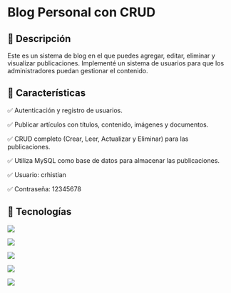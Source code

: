 # Blog Personal con CRUD
<h2>🚀 Descripción</h2>
Este es un sistema de blog en el que puedes agregar, editar, eliminar y visualizar publicaciones. Implementé un sistema de usuarios para que los administradores puedan gestionar el contenido.
<h2>🚀 Características</h2>
<p>✅ Autenticación y registro de usuarios.</p>
<p>✅ Publicar artículos con títulos, contenido, imágenes y documentos.</p>
<p>✅ CRUD completo (Crear, Leer, Actualizar y Eliminar) para las publicaciones.</p>
<p>✅ Utiliza MySQL como base de datos para almacenar las publicaciones.</p>
<p>✅ Usuario: crhistian</p>
<P>✅ Contraseña: 12345678</P>
<h2>🚀 Tecnologías</h2>
<p>
  <img src="https://img.shields.io/badge/PHP-777BB4?style=for-the-badge&logo=PHP&logoColor=white" />
</p>
<p>
  <img src="https://img.shields.io/badge/MySQL-4479A1?style=for-the-badge&logo=MySQL&logoColor=white" />
</p>
<p>
  <img src="https://img.shields.io/badge/HTML5-E34F26?style=for-the-badge&logo=html5&logoColor=white" />
</p>
<p>
  <img src="https://img.shields.io/badge/css3-1572B6?style=for-the-badge&logo=css3&logoColor=white" />
</p>
<P>
  <img src="https://img.shields.io/badge/JavaScript-F7DF1E?style=for-the-badge&logo=javascript&logoColor=black" />
</P>
